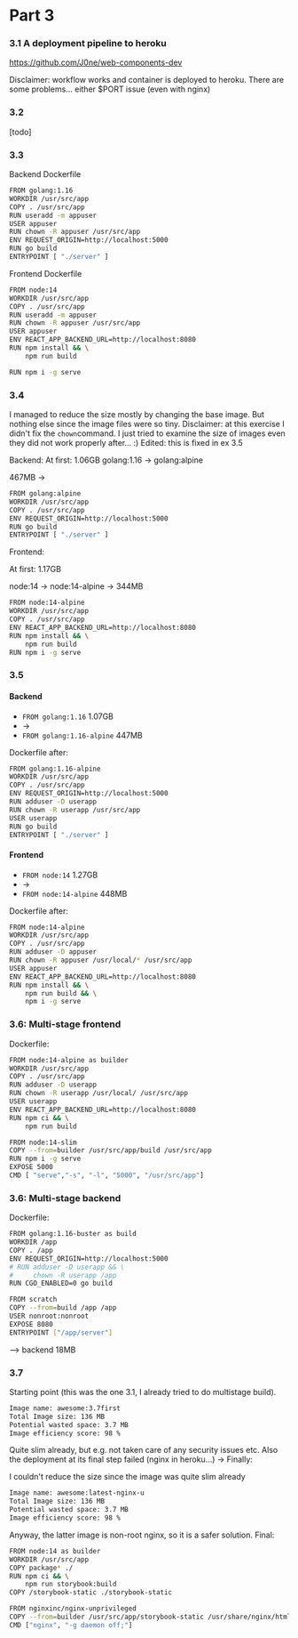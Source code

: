 
# Part 3

### 3.1 A deployment pipeline to heroku

https://github.com/J0ne/web-components-dev

Disclaimer: workflow works and container is deployed to heroku. There are some problems... either $PORT issue (even with nginx) 

### 3.2
[todo]


### 3.3

Backend Dockerfile
```sh
FROM golang:1.16
WORKDIR /usr/src/app
COPY . /usr/src/app
RUN useradd -m appuser
USER appuser
RUN chown -R appuser /usr/src/app
ENV REQUEST_ORIGIN=http://localhost:5000
RUN go build
ENTRYPOINT [ "./server" ]
```

Frontend Dockerfile
```sh
FROM node:14
WORKDIR /usr/src/app
COPY . /usr/src/app
RUN useradd -m appuser
RUN chown -R appuser /usr/src/app
USER appuser
ENV REACT_APP_BACKEND_URL=http://localhost:8080
RUN npm install && \
    npm run build

RUN npm i -g serve
```
### 3.4

I managed to reduce the size mostly by changing the base image. But nothing else since the image files were so tiny.
Disclaimer: at this exercise I didn't fix the ``chown``command. I just tried to examine the size of images even they did not work properly after... :)
Edited: this is fixed in ex 3.5

Backend:
At first: 1.06GB 
golang:1.16 -> golang:alpine

 467MB 
->
```sh
FROM golang:alpine
WORKDIR /usr/src/app
COPY . /usr/src/app
ENV REQUEST_ORIGIN=http://localhost:5000
RUN go build
ENTRYPOINT [ "./server" ]
```

Frontend:

At first: 1.17GB

node:14 -> node:14-alpine
-> 344MB
```sh
FROM node:14-alpine
WORKDIR /usr/src/app
COPY . /usr/src/app
ENV REACT_APP_BACKEND_URL=http://localhost:8080
RUN npm install && \
    npm run build
RUN npm i -g serve
```

### 3.5


#### Backend

* ``FROM golang:1.16``          1.07GB
*  ->
* ``FROM golang:1.16-alpine``   447MB

Dockerfile after:
```sh
FROM golang:1.16-alpine
WORKDIR /usr/src/app
COPY . /usr/src/app
ENV REQUEST_ORIGIN=http://localhost:5000
RUN adduser -D userapp
RUN chown -R userapp /usr/src/app
USER userapp
RUN go build
ENTRYPOINT [ "./server" ]
```

#### Frontend

* ``FROM node:14``               1.27GB
* ->
* ``FROM node:14-alpine``        448MB

Dockerfile after:
```sh
FROM node:14-alpine
WORKDIR /usr/src/app
COPY . /usr/src/app
RUN adduser -D appuser
RUN chown -R appuser /usr/local/* /usr/src/app
USER appuser
ENV REACT_APP_BACKEND_URL=http://localhost:8080
RUN npm install && \
    npm run build && \
    npm i -g serve
```



### 3.6: Multi-stage frontend

Dockerfile:
```sh
FROM node:14-alpine as builder
WORKDIR /usr/src/app
COPY . /usr/src/app
RUN adduser -D userapp
RUN chown -R userapp /usr/local/ /usr/src/app
USER userapp
ENV REACT_APP_BACKEND_URL=http://localhost:8080
RUN npm ci && \
    npm run build

FROM node:14-slim
COPY --from=builder /usr/src/app/build /usr/src/app
RUN npm i -g serve
EXPOSE 5000
CMD [ "serve","-s", "-l", "5000", "/usr/src/app"]
```

### 3.6: Multi-stage backend

Dockerfile:
```sh
FROM golang:1.16-buster as build
WORKDIR /app
COPY . /app
ENV REQUEST_ORIGIN=http://localhost:5000
# RUN adduser -D userapp && \
#     chown -R userapp /app
RUN CGO_ENABLED=0 go build

FROM scratch
COPY --from=build /app /app
USER nonroot:nonroot
EXPOSE 8080
ENTRYPOINT ["/app/server"]
```
--> backend 18MB

### 3.7

Starting point (this was the one 3.1, I already tried to do multistage build).
```sh
Image name: awesome:3.7first 
Total Image size: 136 MB
Potential wasted space: 3.7 MB
Image efficiency score: 98 %  
```
Quite slim already, but e.g. not taken care of any security issues etc. Also the deployment at its final step failed (nginx in heroku...)
->
Finally:

I couldn't reduce the size since the image was quite slim already
```sh
Image name: awesome:latest-nginx-u
Total Image size: 136 MB
Potential wasted space: 3.7 MB
Image efficiency score: 98 %                                          
```
Anyway, the latter image is non-root nginx, so it is a safer solution.
Final:
```sh
FROM node:14 as builder
WORKDIR /usr/src/app
COPY package* ./
RUN npm ci && \
    npm run storybook:build
COPY /storybook-static ./storybook-static

FROM nginxinc/nginx-unprivileged
COPY --from=builder /usr/src/app/storybook-static /usr/share/nginx/html
CMD ["nginx", "-g daemon off;"]
```
